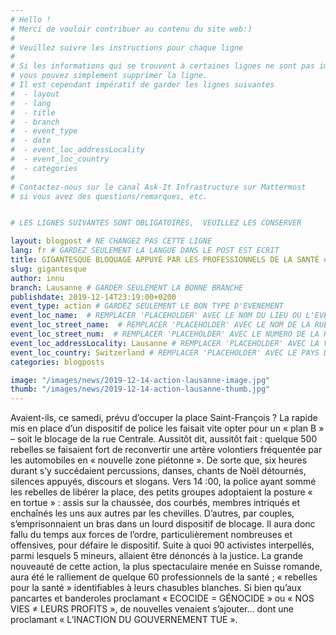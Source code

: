 ```yaml
---
# Hello !
# Merci de vouloir contribuer au contenu du site web:)
#
# Veuillez suivre les instructions pour chaque ligne
#
# Si les informations qui se trouvent à certaines lignes ne sont pas importantes
# vous pouvez simplement supprimer la ligne.
# Il est cependant impératif de garder les lignes suivantes
#  - layout
#  - lang
#  - title
#  - branch
#  - event_type
#  - date
#  - event_loc_addressLocality
#  - event_loc_country
#  - categories
#
# Contactez-nous sur le canal Ask-It Infrastructure sur Mattermost
# si vous avez des questions/remarques, etc.


# LES LIGNES SUIVANTES SONT OBLIGATOIRES,  VEUILLEZ LES CONSERVER

layout: blogpost # NE CHANGEZ PAS CETTE LIGNE
lang: fr # GARDEZ SEULEMENT LA LANGUE DANS LE POST EST ECRIT
title: GIGANTESQUE BLOQUAGE APPUYÉ PAR LES PROFESSIONNELS DE LA SANTÉ # REMPLACER 'PLACEHOLDER' AVEC LE TITRE DE VOTRE POST
slug: gigantesque
author: innu
branch: Lausanne # GARDER SEULEMENT LA BONNE BRANCHE
publishdate: 2019-12-14T23:19:00+0200
event_type: action # GARDEZ SEULEMENT LE BON TYPE D'EVENEMENT
event_loc_name:  # REMPLACER 'PLACEHOLDER' AVEC LE NOM DU LIEU OU L'EVENEMENT A LIEU
event_loc_street_name:  # REMPLACER 'PLACEHOLDER' AVEC LE NOM DE LA RUE OU L'EVENEMENT A LIEU
event_loc_street_num:  # REMPLACER 'PLACEHOLDER' AVEC LE NUMERO DE LA RUE OU L'EVENEMENT A LIEU
event_loc_addressLocality: Lausanne # REMPLACER 'PLACEHOLDER' AVEC LA VILLE DANS LAQUELLE L'EVENEMENT A LIEU
event_loc_country: Switzerland # REMPLACER 'PLACEHOLDER' AVEC LE PAYS DANS LAQUELLE L'EVENEMENT A LIEU
categories: blogposts

image: "/images/news/2019-12-14-action-lausanne-image.jpg"
thumb: "/images/news/2019-12-14-action-lausanne-thumb.jpg"
---
```


Avaient-ils, ce samedi, prévu d’occuper la place Saint-François ? La rapide mis en place d’un dispositif de police les faisait vite opter pour un « plan B » – soit le blocage de la rue Centrale. Aussitôt dit, aussitôt fait : quelque 500 rebelles se faisaient fort de reconvertir une artère volontiers fréquentée par les automobiles en « nouvelle zone piétonne ». De sorte que, six heures durant s’y succédaient percussions, danses, chants de Noël détournés, silences appuyés, discours et slogans.
Vers 14 :00, la police ayant sommé les rebelles de libérer la place, des petits groupes adoptaient la posture « en tortue » : assis sur la chaussée, dos courbés, membres intriqués et enchaînés les uns aux autres par les chevilles. D’autres, par couples, s’emprisonnaient un bras dans un lourd dispositif de blocage. Il aura donc fallu du temps aux forces de l’ordre, particulièrement nombreuses et offensives, pour défaire le dispositif. Suite à quoi 90 activistes interpellés, parmi lesquels 5 mineurs, allaient être dénoncés à la justice.
La grande nouveauté de cette action, la plus spectaculaire menée en Suisse romande, aura été le ralliement de quelque 60 professionnels de la santé ; « rebelles pour la santé » identifiables à leurs chasubles blanches. Si bien qu’aux pancartes et banderoles proclamant « ECOCIDE = GÉNOCIDE » ou « NOS VIES ≠ LEURS PROFITS », de nouvelles venaient s’ajouter… dont une proclamant « L’INACTION DU GOUVERNEMENT TUE ».
